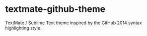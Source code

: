 textmate-github-theme
=====================

TextMate / Sublime Text theme inspired by the GitHub 2014 syntax highlighting style.
